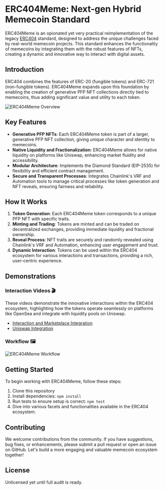 # ERC404Meme: Next-gen Hybrid Memecoin Standard

ERC404Meme is an opionated yet very practical reimplementation of the legacy [ERC404](https://github.com/Pandora-Labs-Org/erc404) standard, designed to address the unique challenges faced by real-world memecoin projects. This standard enhances the functionality of memecoins by integrating them with the robust features of NFTs, creating a dynamic and innovative way to interact with digital assets.

## Introduction

ERC404 combines the features of ERC-20 (fungible tokens) and ERC-721 (non-fungible tokens). ERC404Meme expands upon this foundation by enabling the creation of generative PFP NFT collections directly tied to memecoins, thus adding significant value and utility to each token.

![ERC404Meme Overview](https://github.com/ordex-io/ERC404MEME/assets/85253037/3fe1a8ed-0663-47ec-b2b4-0cc2e15be137)

## Key Features

- **Generative PFP NFTs**: Each ERC404Meme token is part of a larger, generative PFP NFT collection, giving unique character and identity to memecoins.
- **Native Liquidity and Fractionalization**: ERC404Meme allows for native liquidity on platforms like Uniswap, enhancing market fluidity and accessibility.
- **Modular Architecture**: Implements the Diamond Standard (EIP-2535) for flexibility and efficient contract management.
- **Secure and Transparent Processes**: Integrates Chainlink's VRF and Automation tools to manage critical processes like token generation and NFT reveals, ensuring fairness and reliability.

## How It Works

1. **Token Generation**: Each ERC404Meme token corresponds to a unique PFP NFT with specific traits.
2. **Minting and Trading**: Tokens are minted and can be traded on decentralized exchanges, providing immediate liquidity and fractional ownership.
3. **Reveal Process**: NFT traits are securely and randomly revealed using Chainlink's VRF and Automation, enhancing user engagement and trust.
4. **Dynamic Interaction**: Tokens can be used within the ERC404 ecosystem for various interactions and transactions, providing a rich, user-centric experience.

## Demonstrations

### Interaction Videos 🎬

These videos demonstrate the innovative interactions within the ERC404 ecosystem, highlighting how the tokens operate seamlessly on platforms like OpenSea and integrate with liquidity pools on Uniswap.

- [Interaction and Marketplace Integration](https://www.loom.com/share/d4734907d6ef468b87333252ff399935)
- [Uniswap Integration](https://www.loom.com/share/99e7f5ddd70a45f18e8baac79f5e9dbb)

### Workflow 🖼️

![ERC404Meme Workflow](https://github.com/ordex-io/404-contract/assets/81595884/134b2084-268e-42f5-822f-8c3dbe829afc)

## Getting Started

To begin working with ERC404Meme, follow these steps:

1. Clone this repository
2. Install dependencies: `npm install`
3. Run tests to ensure setup is correct: `npm test`
4. Dive into various facets and functionalities available in the ERC404 ecosystem.

## Contributing

We welcome contributions from the community. If you have suggestions, bug fixes, or enhancements, please submit a pull request or open an issue on GitHub. Let's build a more engaging and valuable memecoin ecosystem together!

## License
Unlicensed yet until full audit is ready.

